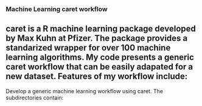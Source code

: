 ### Machine Learning caret workflow
caret is a R machine learning package developed by Max Kuhn at Pfizer.  The package provides a standarized wrapper for over 100 machine learning algorithms.  My code presents a generic caret workflow that can be easily adapated for a new dataset.  Features of my workflow include:
- 
Develop a generic machine learning workflow using caret. The subdirectories contain:
